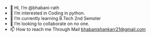 - 👋 Hi, I’m @bhabani-rath
- 👀 I’m interested in Coding in python.
- 🌱 I’m currently learning B.Tech 2nd Semster
- 💞️ I’m looking to collaborate on no one.
- 📫 How to reach me Through Mail bhabanishankarr21@gmail.com

<!---
bhabani-rath/bhabani-rath is a ✨ special ✨ repository because its `README.md` (this file) appears on your GitHub profile.
You can click the Preview link to take a look at your changes.
--->
